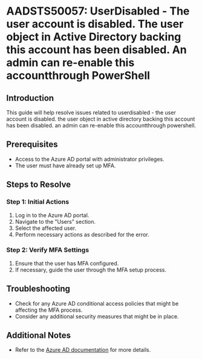 # AADSTS50057: UserDisabled - The user account is disabled. The user object in Active Directory backing this account has been disabled. An admin can re-enable this accountthrough PowerShell

## Introduction
This guide will help resolve issues related to userdisabled - the user account is disabled. the user object in active directory backing this account has been disabled. an admin can re-enable this accountthrough powershell.

## Prerequisites
- Access to the Azure AD portal with administrator privileges.
- The user must have already set up MFA.

## Steps to Resolve

### Step 1: Initial Actions
1. Log in to the Azure AD portal.
2. Navigate to the "Users" section.
3. Select the affected user.
4. Perform necessary actions as described for the error.

### Step 2: Verify MFA Settings
1. Ensure that the user has MFA configured.
2. If necessary, guide the user through the MFA setup process.

## Troubleshooting
- Check for any Azure AD conditional access policies that might be affecting the MFA process.
- Consider any additional security measures that might be in place.

## Additional Notes
- Refer to the [Azure AD documentation](https://learn.microsoft.com/en-us/azure/active-directory/) for more details.

